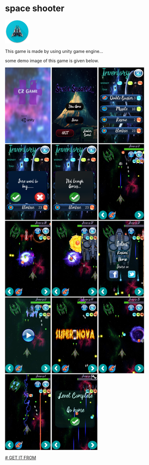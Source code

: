 # space shooter
<img src="https://github.com/mainuddinrussel73/firegame1.0/blob/master/web_hi_res_512.png" width="80">


This game is made by using unity game engine...


some demo image of this game is given below.


<div class="preview" style="display: inline-block;margin: 0 40px 0 0;">
<img src="https://raw.githubusercontent.com/mainuddinrussel73/firegame1.0/master/Copy%20of%20Screenshot_2018-02-11-22-39-37.png" width="150">
<img src="https://github.com/mainuddinrussel73/firegame1.0/blob/master/Screenshot_2018-02-11-22-40-01.png?raw=true" width="150">
<img src="https://github.com/mainuddinrussel73/firegame1.0/blob/master/Screenshot_2018-02-11-22-40-12.png" width="150">
<img src="https://github.com/mainuddinrussel73/firegame1.0/blob/master/Screenshot_2018-02-11-22-40-17.png" width="150">
<img src="https://github.com/mainuddinrussel73/firegame1.0/blob/master/Screenshot_2018-02-11-22-40-22.png" width="150">
<img src="https://github.com/mainuddinrussel73/firegame1.0/blob/master/Screenshot_2018-02-11-22-40-32.png" width="150">
<img src="https://github.com/mainuddinrussel73/firegame1.0/blob/master/Screenshot_2018-02-11-22-41-07.png" width="150">
<img src="https://github.com/mainuddinrussel73/firegame1.0/blob/master/Screenshot_2018-02-11-22-41-23.png" width="150">
<img src="https://github.com/mainuddinrussel73/firegame1.0/blob/master/Screenshot_2018-02-11-22-41-28.png" width="150">
<img src="https://github.com/mainuddinrussel73/firegame1.0/blob/master/Screenshot_2018-02-11-22-41-36.png" width="150">
<img src="https://github.com/mainuddinrussel73/firegame1.0/blob/master/Screenshot_2018-02-11-22-42-27.png" width="150">
<img src="https://github.com/mainuddinrussel73/firegame1.0/blob/master/Screenshot_2018-02-11-22-42-54.png" width="150">
<img src="https://github.com/mainuddinrussel73/firegame1.0/blob/master/Screenshot_2018-02-11-22-44-17.png" width="150">
<img src="https://github.com/mainuddinrussel73/firegame1.0/blob/master/Screenshot_2018-02-14-02-47-41.png" width="150">
</div>


[# GET IT FROM](https://com-retrogamers-alien-shooter-youtube-game.en.aptoide.com/)


